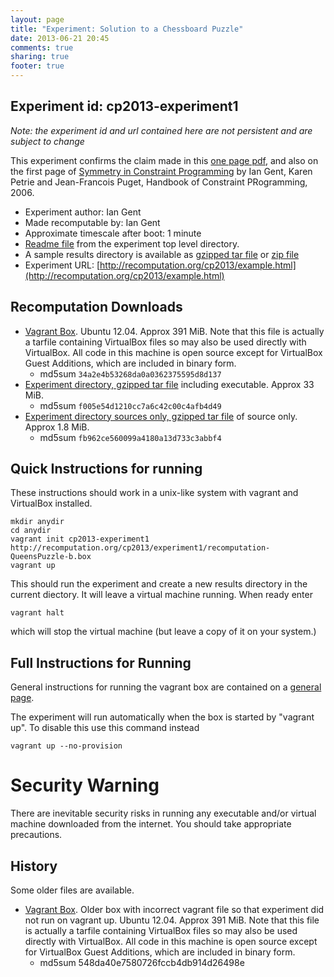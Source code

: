 ```yaml
---
layout: page
title: "Experiment: Solution to a Chessboard Puzzle"
date: 2013-06-21 20:45
comments: true
sharing: true
footer: true
---
```


## Experiment id: cp2013-experiment1 

*Note: the experiment id and url contained here are not persistent and are subject to change*


This experiment confirms the claim made in this [one page pdf](experiment1/8x8puzzle.pdf), and also on the first page 
of [Symmetry in Constraint Programming](http://ipg.host.cs.st-andrews.ac.uk/papers/GentPetriePugetFinalDraft.pdf)
by Ian Gent, Karen Petrie and Jean-Francois Puget, Handbook of Constraint PRogramming, 2006.


* Experiment author: Ian Gent
* Made recomputable by: Ian Gent
* Approximate timescale after boot: 1 minute
* [Readme file](experiment1/AAReadme) from the experiment top level directory.
* A sample results directory is available as [gzipped tar file](experiment1/results-201306210540-Xae.tgz) or
[zip file](experiment1/results-201306210540-Xae.zip)
* Experiment URL: [http://recomputation.org/cp2013/example.html](http://recomputation.org/cp2013/example.html)

## Recomputation Downloads

* [Vagrant Box](experiment1/recomputation-QueensPuzzle-b.box). Ubuntu 12.04. Approx 391 MiB. Note that this file is actually a tarfile containing VirtualBox files so may also be used directly with VirtualBox.  All code in this machine is open source except for VirtualBox Guest Additions, which are included in binary form.  
    * md5sum `34a2e4b53268da0a0362375595d8d137`
* [Experiment directory, gzipped tar file](experiment1/recomputation-QueensPuzzle.tgz) including executable. Approx 33 MiB.
    * md5sum `f005e54d1210cc7a6c42c00c4afb4d49`
* [Experiment directory sources only, gzipped tar file](experiment1/recomputation-QueensPuzzle-src.tgz) of source only. Approx 1.8 MiB.
    * md5sum `fb962ce560099a4180a13d733c3abbf4`

## Quick Instructions for running 

These instructions should work in a unix-like system with vagrant and VirtualBox installed.

    mkdir anydir
    cd anydir
    vagrant init cp2013-experiment1 http://recomputation.org/cp2013/experiment1/recomputation-QueensPuzzle-b.box
    vagrant up
   
This should run the experiment and create a new results directory in the current diectory. 
It will leave a virtual machine running.  When ready enter

    vagrant halt

which will stop the virtual machine (but leave a copy of it on your system.)
     
## Full Instructions for Running

General instructions for running the vagrant box are contained on a [general page](general_instructions.html).

The experiment will run automatically when the box is started by "vagrant up".  To disable this use this command instead 

    vagrant up --no-provision

# Security Warning

There are inevitable security risks in running any executable and/or virtual machine downloaded from the internet.  You should take appropriate precautions.

## History

Some older files are available.

* [Vagrant Box](experiment1/recomputation-QueensPuzzle.box). Older box with incorrect vagrant file so that experiment did not run on vagrant up.
 Ubuntu 12.04. Approx 391 MiB. Note that this file is actually a tarfile containing VirtualBox files so may also be used directly with VirtualBox.  All code in this machine is open source except for VirtualBox Guest Additions, which are included in binary form.  
    * md5sum 548da40e7580726fccb4db914d26498e  

